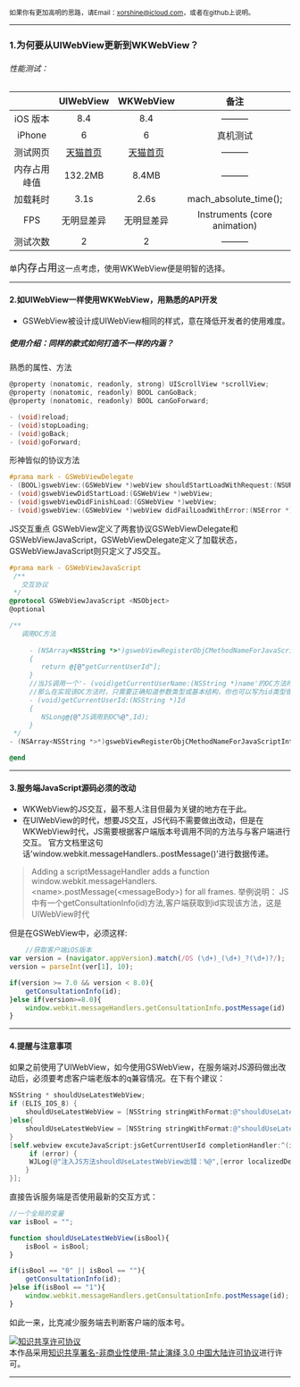 <small>如果你有更加高明的思路，请Email：xorshine@icloud.com，或者在github上说明。
</small>
***
### 1.为何要从UIWebView更新到WKWebView？
######  性能测试：
|           	  | UIWebView              | WKWebView                 |    备注               |
|:---------------:|:----------------------:|:-------------------------:|:--------------------:|
| iOS 版本     	  | 8.4                    | 8.4                       |        ———           |
| iPhone     	  | 6                      |   6                       |       真机测试         |
| 测试网页         |[天猫首页](http://www.tmall.com)|[天猫首页](http://www.tmall.com) |———|
| 内存占用峰值      | 132.2MB                |    8.4MB                  |———|
| 加载耗时	 	  | 3.1s                   |    2.6s                   |  mach_absolute_time(); |
| FPS	 		  | 无明显差异            |    无明显差异               |  Instruments (core animation) |
| 测试次数	 	  | 2                      |    2                      |———|

单<font size=4>内存占用</font>这一点考虑，使用WKWebView便是明智的选择。
***
#### 2.如UIWebView一样使用WKWebView，用熟悉的API开发
* GSWebView被设计成UIWebView相同的样式，意在降低开发者的使用难度。
##### 使用介绍：同样的款式如何打造不一样的内涵？
 
熟悉的属性、方法
```objective-c
@property (nonatomic, readonly, strong) UIScrollView *scrollView;
@property (nonatomic, readonly) BOOL canGoBack;
@property (nonatomic, readonly) BOOL canGoForward; 

- (void)reload;
- (void)stopLoading;
- (void)goBack;
- (void)goForward;
```

形神皆似的协议方法
```objective-c
#prama mark - GSWebViewDelegate
- (BOOL)gswebView:(GSWebView *)webView shouldStartLoadWithRequest:(NSURLRequest *)request navigationType:(GSWebViewNavigationType)navigationType;
- (void)gswebViewDidStartLoad:(GSWebView *)webView;
- (void)gswebViewDidFinishLoad:(GSWebView *)webView;
- (void)gswebView:(GSWebView *)webView didFailLoadWithError:(NSError *)error;  
```

JS交互重点
GSWebView定义了两套协议GSWebViewDelegate和GSWebViewJavaScript，GSWebViewDelegate定义了加载状态，GSWebViewJavaScript则只定义了JS交互。
```objective-c
#prama mark - GSWebViewJavaScript
 /**
   交互协议
 */
@protocol GSWebViewJavaScript <NSObject>
@optional

/**
   调用OC方法
 	
     - (NSArray<NSString *>*)gswebViewRegisterObjCMethodNameForJavaScriptInteraction
     {
        return @[@"getCurrentUserId"];
     }
     //当JS调用一个'- (void)getCurrentUserName:(NSString *)name'的OC方法时，参数name由JS传来，
     //那么在实现该OC方法时，只需要正确知道参数类型或基本结构，你也可以写为id类型做普适，在方法内部做转换。
     - (void)getCurrentUserId:(NSString *)Id
     {
        NSLong@(@"JS调用到OC%@",Id);
     }
 */
- (NSArray<NSString *>*)gswebViewRegisterObjCMethodNameForJavaScriptInteraction;

@end
```
* * *
#### 3.服务端JavaScript源码必须的改动
* WKWebView的JS交互，最不惹人注目但最为关键的地方在于此。
* 在UIWebView的时代，想要JS交互，JS代码不需要做出改动，但是在WKWebView时代，JS需要根据客户端版本号调用不同的方法与与客户端进行交互。
官方文档里这句话'window.webkit.messageHandlers.<name>.postMessage(<messageBody>)'进行数据传递。
> Adding a scriptMessageHandler adds a function window.webkit.messageHandlers.\<name\>.postMessage(\<messageBody\>) for all frames.
举例说明：
JS中有一个getConsultationInfo(id)方法,客户端获取到id实现该方法，这是UIWebView时代

但是在GSWebView中，必须这样:
```javascript
	//获取客户端iOS版本
var version = (navigator.appVersion).match(/OS (\d+)_(\d+)_?(\d+)?/);  
version = parseInt(ver[1], 10);  

if(version >= 7.0 && version < 8.0){
	getConsultationInfo(id);
}else if(version>=8.0){
	window.webkit.messageHandlers.getConsultationInfo.postMessage(id)
} 
```
* * * 
#### 4.提醒与注意事项
如果之前使用了UIWebView，如今使用GSWebView，在服务端对JS源码做出改动后，必须要考虑客户端老版本的q兼容情况。在下有个建议：
```objective-c
NSString * shouldUseLatestWebView;
if (ELIS_IOS_8) {
    shouldUseLatestWebView = [NSString stringWithFormat:@"shouldUseLatestWebView('%@')", @"1"];
}else{
    shouldUseLatestWebView = [NSString stringWithFormat:@"shouldUseLatestWebView('%@')", @"0"];
} 
[self.webview excuteJavaScript:jsGetCurrentUserId completionHandler:^(id  _Nonnull params, NSError * _Nonnull error) {
     if (error) {
   	 WJLog(@"注入JS方法shouldUseLatestWebView出错：%@",[error localizedDescription]);
    }
}];
```
直接告诉服务端是否使用最新的交互方式：
```javascript
//一个全局的变量
var isBool = "";

function shouldUseLatestWebView(isBool){ 
	isBool = isBool;
}

if(isBool == "0" || isBool == ""){ 
	getConsultationInfo(id); 
}else if(isBool == "1"){ 
 	window.webkit.messageHandlers.getConsultationInfo.postMessage(id);
} 
```
如此一来，比克减少服务端去判断客户端的版本号。

<a rel="license" href="http://creativecommons.org/licenses/by-nc-nd/3.0/cn/"><img alt="知识共享许可协议" style="border-width:0" src="https://i.creativecommons.org/l/by-nc-nd/3.0/cn/88x31.png" /></a><br />本作品采用<a rel="license" href="http://creativecommons.org/licenses/by-nc-nd/3.0/cn/">知识共享署名-非商业性使用-禁止演绎 3.0 中国大陆许可协议</a>进行许可。
* * *
